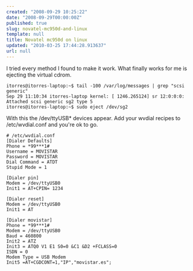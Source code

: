 ```yaml
---
created: "2008-09-29 10:25:22"
date: "2008-09-29T00:00:00Z"
published: true
slug: novatel-mc950d-and-linux
template: null
title: Novatel mc950d on linux
updated: "2010-03-25 17:44:28.913637"
url: null
---
```


I tried every method I found to make it work. What finally works for me is ejecting the virtual cdrom.

    itorres@itorres-laptop:~$ tail -100 /var/log/messages | grep "scsi generic"
    Sep 29 11:10:34 itorres-laptop kernel: [ 1246.265124] sr 12:0:0:0: Attached scsi generic sg2 type 5
    itorres@itorres-laptop:~$ sudo eject /dev/sg2

With this the /dev/ttyUSB* devices appear. Add your wvdial recipes to /etc/wvdial.conf and you're ok to go.

    # /etc/wvdial.conf
    [Dialer Defaults]
    Phone = *99***1#
    Username = MOVISTAR
    Password = MOVISTAR
    Dial Command = ATDT
    Stupid Mode = 1
    
    [Dialer pin]
    Modem = /dev/ttyUSB0
    Init1 = AT+CPIN= 1234
    
    [Dialer reset]
    Modem = /dev/ttyUSB0
    Init1 = AT
    
    [Dialer movistar]
    Phone = *99***1#
    Modem = /dev/ttyUSB0
    Baud = 460800
    Init2 = ATZ
    Init3 = ATQ0 V1 E1 S0=0 &C1 &D2 +FCLASS=0
    ISDN = 0
    Modem Type = USB Modem
    Init5 =AT+CGDCONT=1,"IP","movistar.es";


